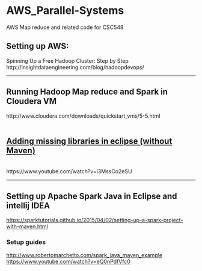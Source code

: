 # AWS_Parallel-Systems
AWS Map reduce and related code for CSC548


<h2>Setting up AWS:</h2>
Spinning Up a Free Hadoop Cluster: Step by Step
http://insightdataengineering.com/blog/hadoopdevops/
<hr>
<h2>Running Hadoop Map reduce and Spark in Cloudera VM</h2>
http://www.cloudera.com/downloads/quickstart_vms/5-5.html <br>
<br><h2><u>Adding missing libraries in eclipse (without Maven)</h2></u><br>
https://www.youtube.com/watch?v=l3MssCo2eSU
<hr>

## Setting up Apache Spark Java in Eclipse and intellij IDEA
https://sparktutorials.github.io/2015/04/02/setting-up-a-spark-project-with-maven.html

### Setup guides
http://www.robertomarchetto.com/spark_java_maven_example
https://www.youtube.com/watch?v=eQ0nPdfVfc0
